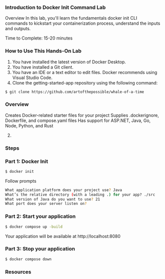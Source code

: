 ### Introduction to Docker Init Command Lab

Overview
In this lab, you'll learn the fundamentals docker init CLI commands to kickstart your containerization process, understand the inputs and outputs.

Time to Complete: 15-20 minutes

### How to Use This Hands-On Lab
1.  You have installed the latest version of Docker Desktop.
2. You have installed a Git client.
3. You have an IDE or a text editor to edit files. Docker recommends using Visual Studio Code.
4. Clone the getting-started-app repository using the following command:
```sh
$ git clone https://github.com/artofthepossible/whale-of-a-time
```

### Overview
Creates Docker-related starter files for your project
Supplies .dockerignore, Dockerfile, and compose.yaml files
Has support for ASP.NET, Java, Go, Node, Python, and Rust


2. 
### Steps
### Part 1: Docker Init

```sh
$ docker init
```
Follow prompts
```sh
What application platform does your project use? Java
What’s the relative directory (with a leading .) for your app? ./src
What version of Java do you want to use? 21
What port does your server listen on? 
```

### Part 2: Start your application

```sh
$ docker compose up -build
```
Your application will be available at http://localhost:8080

### Part 3: Stop your application 

```sh
$ docker compose down
```

### Resources
